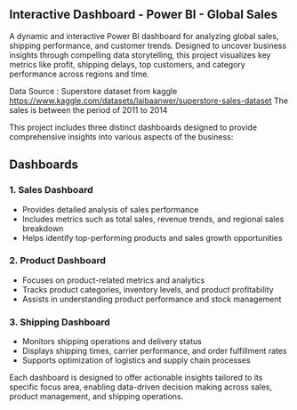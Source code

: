## Interactive Dashboard - Power BI - Global Sales
A dynamic and interactive Power BI dashboard for analyzing global sales, shipping performance, and customer trends. Designed to uncover business insights through compelling data storytelling, this project visualizes key metrics like profit, shipping delays, top customers, and category performance across regions and time.

Data Source : Superstore dataset from kaggle https://www.kaggle.com/datasets/laibaanwer/superstore-sales-dataset
The sales is between the period of 2011 to 2014

This project includes three distinct dashboards designed to provide comprehensive insights into various aspects of the business:

## Dashboards

### 1. Sales Dashboard
- Provides detailed analysis of sales performance
- Includes metrics such as total sales, revenue trends, and regional sales breakdown
- Helps identify top-performing products and sales growth opportunities

### 2. Product Dashboard
- Focuses on product-related metrics and analytics
- Tracks product categories, inventory levels, and product profitability
- Assists in understanding product performance and stock management

### 3. Shipping Dashboard
- Monitors shipping operations and delivery status
- Displays shipping times, carrier performance, and order fulfillment rates
- Supports optimization of logistics and supply chain processes

Each dashboard is designed to offer actionable insights tailored to its specific focus area, enabling data-driven decision making across sales, product management, and shipping operations.

